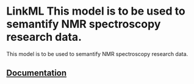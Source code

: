 # LinkML This model is to be used to semantify NMR spectroscopy research data.
This model is to be used to semantify NMR spectroscopy research data.

## [Documentation](https://StroemPhi.github.io/NMRspec/)
